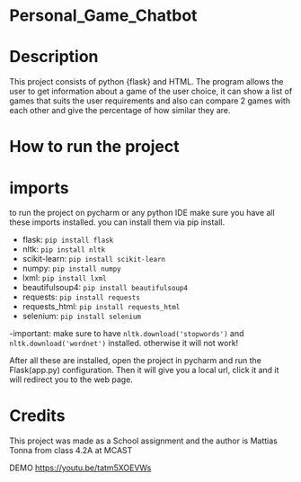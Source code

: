 # Personal_Game_Chatbot
 
# Description

This project consists of python {flask} and HTML. The program allows the user to get information about a game of the user choice, it can show a list of games that suits the user requirements and also can compare 2 games with each other and give the percentage of how similar they are.

# How to run the project 

# imports

to run the project on pycharm or any python IDE make sure you have all these imports installed. you can install them via pip install.


- flask: `pip install flask`
- nltk: `pip install nltk`
- scikit-learn: `pip install scikit-learn`
- numpy: `pip install numpy`
- lxml: `pip install lxml`
- beautifulsoup4: `pip install beautifulsoup4`
- requests: `pip install requests`
- requests_html: `pip install requests_html`
- selenium: `pip install selenium`

-important: make sure to have `nltk.download('stopwords')` and `nltk.download('wordnet')` installed. otherwise it will not work!

After all these are installed, open the project in pycharm and run the Flask(app.py) configuration. Then it will give you a local url, click it and it will redirect you to the web page. 

# Credits

This project was made as a School assignment and the author is Mattias Tonna from class 4.2A at MCAST

DEMO 
https://youtu.be/tatm5XOEVWs

